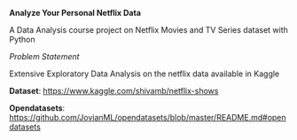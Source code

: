 **Analyze Your Personal Netflix Data**


A Data Analysis course project on Netflix Movies and TV Series dataset with Python

_Problem Statement_

Extensive Exploratory Data Analysis on the netflix data available in Kaggle

**Dataset**: https://www.kaggle.com/shivamb/netflix-shows

**Opendatasets**: https://github.com/JovianML/opendatasets/blob/master/README.md#opendatasets

